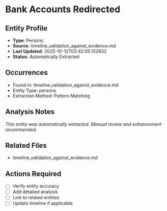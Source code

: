 # Bank Accounts Redirected

## Entity Profile
- **Type**: Persons
- **Source**: timeline_validation_against_evidence.md
- **Last Updated**: 2025-10-12T03:42:05.132832
- **Status**: Automatically Extracted

## Occurrences
- Found in: timeline_validation_against_evidence.md
- Entity Type: persons
- Extraction Method: Pattern Matching

## Analysis Notes
*This entity was automatically extracted. Manual review and enhancement recommended.*

## Related Files
- timeline_validation_against_evidence.md

## Actions Required
- [ ] Verify entity accuracy
- [ ] Add detailed analysis
- [ ] Link to related entities
- [ ] Update timeline if applicable

